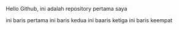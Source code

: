 Hello Github, ini adalah repository pertama saya

ini baris pertama 
ini baris kedua
ini baaris ketiga 
ini baris keempat
